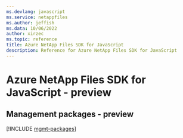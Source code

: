 ```yaml
---
ms.devlang: javascript
ms.service: netappfiles
ms.author: jeffish
ms.data: 10/06/2022
author: xirzec
ms.topic: reference
title: Azure NetApp Files SDK for JavaScript
description: Reference for Azure NetApp Files SDK for JavaScript
---
```

# Azure NetApp Files SDK for JavaScript - preview

## Management packages - preview
[!INCLUDE [mgmt-packages](netapp-files-mgmt-index.md)]
